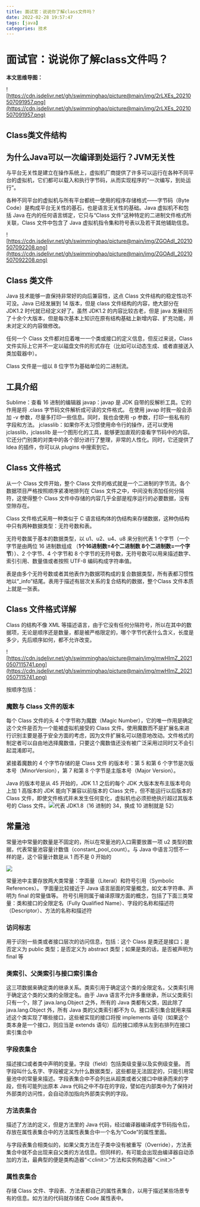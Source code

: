 ```yaml
---
title: 面试官：说说你了解class文件吗？
date: 2022-02-28 19:57:47
tags: [java]
categories: 技术
---
```

# 面试官：说说你了解class文件吗？ 

**本文思维导图：**

![https://cdn.jsdelivr.net/gh/swimminghao/picture@main/img/2rLXEs_20210507091957.png](https://cdn.jsdelivr.net/gh/swimminghao/picture@main/img/2rLXEs_20210507091957.png)

## Class类文件结构

## 为什么Java可以一次编译到处运行？JVM无关性

与平台无关性是建立在操作系统上，虚拟机厂商提供了许多可以运行在各种不同平台的虚拟机，它们都可以载入和执行字节码，从而实现程序的“一次编写，到处运行”。

各种不同平台的虚拟机与所有平台都统一使用的程序存储格式——字节码（Byte Code）是构成平台无关性的基石，也是语言无关性的基础。Java 虚拟机不和包括 Java 在内的任何语言绑定，它只与“Class 文件”这种特定的二进制文件格式所关联，Class 文件中包含了 Java 虚拟机指令集和符号表以及若干其他辅助信息。

![https://cdn.jsdelivr.net/gh/swimminghao/picture@main/img/ZGOAdI_20210507092208.png](https://cdn.jsdelivr.net/gh/swimminghao/picture@main/img/ZGOAdI_20210507092208.png)

## Class  类文件

Java 技术能够一直保持非常好的向后兼容性，这点 Class 文件结构的稳定性功不可没。Java 已经发展到 14 版本，但是 class 文件结构的内容，绝大部分在JDK1.2 时代就已经定义好了。虽然 JDK1.2 的内容比较古老，但是 java 发展经历了十余个大版本，但是每次基本上知识在原有结构基础上新增内容、扩充功能，并未对定义的内容做修改。

任何一个 Class 文件都对应着唯一一个类或接口的定义信息，但反过来说，Class 文件实际上它并不一定以磁盘文件的形式存在（比如可以动态生成、或者直接送入类加载器中）。

Class 文件是一组以 8 位字节为基础单位的二进制流。

## 工具介绍

Sublime：查看 16 进制的编辑器
javap：javap 是 JDK 自带的反解析工具。它的作用是将 .class 字节码文件解析成可读的文件格式。
在使用 javap 时我一般会添加 -v 参数，尽量多打印一些信息。同时，我也会使用 -p 参数，打印一些私有的字段和方法。
jclasslib：如果你不太习惯使用命令行的操作，还可以使用 jclasslib，jclasslib 是一个图形化的工具，能够更加直观的查看字节码中的内容。它还分门别类的对类中的各个部分进行了整理，非常的人性化。同时，它还提供了 Idea 的插件，你可以从 plugins 中搜索到它。

## Class  文件格式

从一个 Class 文件开始，整个 Class 文件的格式就是一个二进制的字节流。各个数据项目严格按照顺序紧凑地排列在 Class 文件之中，中间没有添加任何分隔符，这使得整个 Class 文件中存储的内容几乎全部是程序运行的必要数据，没有空隙存在。

Class 文件格式采用一种类似于 C 语言结构体的伪结构来存储数据，这种伪结构中只有两种数据类型：无符号数和表。

无符号数属于基本的数据类型，以 u1、u2、u4、u8 来分别代表 1 个字节（一个字节是由两位 16 进制数组成 （**1个16进制数=4个二进制数 8个二进制数=一个字节**））、2 个字节、4 个字节和 8 个字节的无符号数，无符号数可以用来描述数字、索引引用、数量值或者按照 UTF-8 编码构成字符串值。

表是由多个无符号数或者其他表作为数据项构成的复合数据类型，所有表都习惯性地以“_info”结尾。表用于描述有层次关系的复合结构的数据，整个Class 文件本质上就是一张表。

## Class  文件格式详解

Class 的结构不像 XML 等描述语言，由于它没有任何分隔符号，所以在其中的数据项，无论是顺序还是数量，都是被严格限定的，哪个字节代表什么含义，长度是多少，先后顺序如何，都不允许改变。

![https://cdn.jsdelivr.net/gh/swimminghao/picture@main/img/mwHImZ_20210507115741.png](https://cdn.jsdelivr.net/gh/swimminghao/picture@main/img/mwHImZ_20210507115741.png)

按顺序包括：

### 魔数与 Class  文件的版本

每个 Class 文件的头 4 个字节称为魔数（Magic Number），它的唯一作用是确定这个文件是否为一个能被虚拟机接受的 Class 文件。使用魔数而不是扩展名来进行识别主要是基于安全方面的考虑，因为文件扩展名可以随意地改动。文件格式的制定者可以自由地选择魔数值，只要这个魔数值还没有被广泛采用过同时又不会引起混淆即可。

紧接着魔数的 4 个字节存储的是 Class 文件  的版本号：第 5 和第 6 个字节是次版本号（MinorVersion），第 7 和第 8 个字节是主版本号（Major Version）。

Java 的版本号是从 45 开始的，JDK 1.1 之后的每个 JDK 大版本发布主版本号向上加 1 高版本的 JDK 能向下兼容以前版本的 Class 文件，但不能运行以后版本的 Class 文件，即使文件格式并未发生任何变化，虚拟机也必须拒绝执行超过其版本号的 Class 文件。<img src="https://cdn.jsdelivr.net/gh/swimminghao/picture@main/img/1xvCIr_20210507115713.png" style = "width:20px height:1px" />代表 JDK1.8（16 进制的 34，换成 10 进制就是 52）

## 常量池

常量池中常量的数量是不固定的，所以在常量池的入口需要放置一项 u2 类型的数据，代表常量池容量计数值（constant_pool_count）。与 Java 中语言习惯不一样的是，这个容量计数是从 1 而不是 0 开始的

![](https://cdn.jsdelivr.net/gh/swimminghao/picture@main/img/L7NUe4_20210507115859.png)

常量池中主要存放两大类常量：字面量（Literal）和符号引用（Symbolic References）。
字面量比较接近于 Java 语言层面的常量概念，如文本字符串、声明为 final 的常量值等。
符号引用则属于编译原理方面的概念，包括了下面三类常量：类和接口的全限定名（Fully Qualified Name）、字段的名称和描述符（Descriptor）、方法的名称和描述符

### 访问标志

用于识别一些类或者接口层次的访问信息，包括：这个 Class 是类还是接口；是否定义为 public 类型；是否定义为 abstract 类型；如果是类的话，是否被声明为 final 等

### 类索引、父类索引与接口索引集合

这三项数据来确定类的继承关系。类索引用于确定这个类的全限定名，父类索引用于确定这个类的父类的全限定名。由于 Java 语言不允许多重继承，所以父类索引只有一个，除了 java.lang.Object 之外，所有的 Java 类都有父类，因此除了java.lang.Object 外，所有 Java 类的父类索引都不为 0。接口索引集合就用来描述这个类实现了哪些接口，这些被实现的接口将按 implements 语句（如果这个类本身是一个接口，则应当是 extends 语句）后的接口顺序从左到右排列在接口索引集合中

### 字段表集合

描述接口或者类中声明的变量。字段（field）包括类级变量以及实例级变量。
而字段叫什么名字、字段被定义为什么数据类型，这些都是无法固定的，只能引用常量池中的常量来描述。字段表集合中不会列出从超类或者父接口中继承而来的字段，但有可能列出原本 Java 代码之中不存在的字段，譬如在内部类中为了保持对外部类的访问性，会自动添加指向外部类实例的字段。

### 方法表集合

描述了方法的定义，但是方法里的 Java 代码，经过编译器编译成字节码指令后，存放在属性表集合中的方法属性表集合中一个名为“Code”的属性里面。

与字段表集合相类似的，如果父类方法在子类中没有被重写（Override），方法表集合中就不会出现来自父类的方法信息。但同样的，有可能会出现由编译器自动添加的方法，最典型的便是类构造器“＜clinit＞”方法和实例构造器“＜init＞”

### 属性表集合

存储 Class 文件、字段表、方法表都自己的属性表集合，以用于描述某些场景专有的信息。如方法的代码就存储在 Code 属性表中。